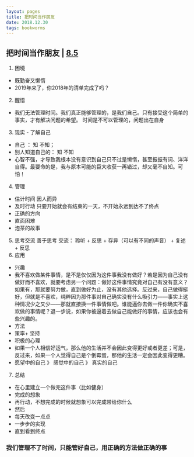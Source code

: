 ```yaml
---
layout: pages
title: 把时间当作朋友
date: 2018.12.30
tags: bookworms
---
```


## 把时间当作朋友 | [8.5](https://book.douban.com/subject/25749845/)

1. 困境
-  既勤奋又懒惰
-  2019年来了，你2018年的清单完成了吗？

2. 醒悟
-  我们无法管理时间。我们真正能够管理的，是我们自己。只有接受这个简单的事实，才有解决问题的希望。
时间是不可以管理的，问题出在自身
3. 现实 - 了解自己
- 自己 ： 知 不知；
- 别人知道自己的： 知 不知
- 心智不强，才导致我根本没有意识到自己只不过是懒惰，甚至振振有词、洋洋自得。最要命的是，我与原本可能的巨大收获一再错过，却又毫不自知。可怕！
4. 管理
- 估计时间 因人而异
- 及时行动 只要开始就会有结束的一天，不开始永远到达不了终点
- 正确的方向
- 直面困难
- 泡茶的故事
5. 思考交流
善于思考
交流：
聆听 + 反思 + 存异（可以有不同的声音） +  复述 + 反思
6. 应用
- 兴趣
- 我不喜欢做某件事情，是不是仅仅因为这件事我没有做好？若是因为自己没有做好而不喜欢，就要考虑另一个问题：做好这件事情究竟对自己有没有意义？如果有，那就要努力做，直到做好为止，没有其他选择。反过来，自己做得挺好，但就是不喜欢，纯粹因为那件事对自己确实没有什么吸引力——事实上这种情况少之又少——那就直接换一件事情做吧。谁能逼你去做一件你确实不喜欢做的事情呢？退一步说，如果你被逼着去做自己能做好的事情，应该也会有些兴趣的。
- 方法
- 策率+ 坚持
- 积极的心理
- 如果一个人相信好运气，那么他的生活并不会因此变得更好或者更差；可是，反过来，如果一个人觉得自己是个倒霉蛋，那他的生活一定会因此变得更糟。
- 愿望中的自己 》 感觉中的自己 》 真实的自己

7. 总结

- 在心里建立一个做完这件事（比如健身）
- 完成的想象
- 再行动，不想完成的时候就想象可以完成带给你什么
- 然后
- 每天改变一点点
- 一步步的实现
- 直到看到终点

### 我们管理不了时间，只能管好自己，用正确的方法做正确的事


